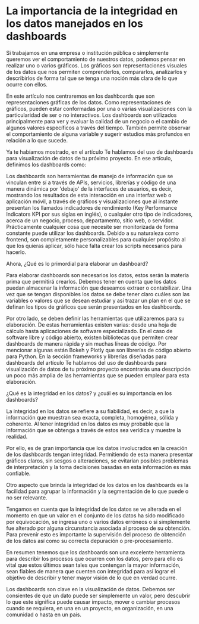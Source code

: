 # La importancia de la integridad en los datos manejados en los dashboards

Si trabajamos en una empresa o institución pública o simplemente queremos ver el comportamiento de nuestros datos, podemos pensar en realizar uno o varios gráficos. Los gráficos son representaciones visuales de los datos que nos permiten comprenderlos, compararlos, analizarlos y describirlos de forma tal que se tenga una noción más clara de lo que ocurre con ellos.

En este artículo nos centraremos en los dashboards que son representaciones gráficas de los datos. Como representaciones de gráficos, pueden estar conformadas por una o varias visualizaciones con la particularidad de ser o no interactivos. Los dashboards son utilizados principalmente para ver y evaluar la calidad de un negocio o el cambio de algunos valores específicos a través del tiempo. También permite observar el comportamiento de alguna variable y sugerir estudios más profundos en relación a lo que sucede.

Ya te habíamos mostrado, en el artículo Te hablamos del uso de dashboards para visualización de datos de tu próximo proyecto. En ese artículo, definimos los dashboards como:

Los dashboards son herramientas de manejo de información que se vinculan entre sí a través de APIs, servicios, librerías y código de una manera dinámica por 'debajo' de la interfaces de usuarios, es decir, mostrando los resultados de esta interacción en una interfaz web o aplicación móvil, a través de gráficos y visualizaciones que al instante presentan los llamados indicadores de rendimiento (Key Performance Indicators KPI por sus siglas en inglés), o cualquier otro tipo de indicadores, acerca de un negocio, proceso, departamento, sitio web, o servidor. Prácticamente cualquier cosa que necesite ser monitorizada de forma constante puede utilizar los dashboards. Debido a su naturaleza como frontend, son completamente personalizables para cualquier propósito al que los quieras aplicar, sólo hace falta crear los scripts necesarios para hacerlo.

Ahora, ¿Qué es lo primordial para elaborar un dashboard?

Para elaborar dashboards son necesarios los datos, estos serán la materia prima que permitirá crearlos. Debemos tener en cuenta que los datos puedan almacenar la información que deseamos extraer o contabilizar. Una vez que se tengan disponibles los datos se debe tener claro cuáles son las variables o valores que se desean estudiar y así trazar un plan en el que se definan los tipos de gráficos que serán presentados en los dashboards.

Por otro lado, se deben definir las herramientas que utilizaremos para su elaboración. De estas herramientas existen varias: desde una hoja de cálculo hasta aplicaciones de software especializado. En el caso de software libre y código abierto, existen bibliotecas que permiten crear dashboards de manera rápida y sin muchas líneas de código. Por mencionar algunas están Bokeh y Plotly que son librerías de código abierto para Python. En la sección frameworks y librerías diseñadas para dashboards del artículo Te hablamos del uso de dashboards para visualización de datos de tu próximo proyecto encontrarás una descripción un poco más amplia de las herramientas que se pueden emplear para esta elaboración.

¿Qué es la integridad en los datos? y ¿cuál es su importancia en los dashboards?

La integridad en los datos se refiere a su fiabilidad, es decir, a que la información que muestran sea exacta, completa, homogénea, sólida y coherente. Al tener integridad en los datos es muy probable que la información que se obtenga a través de estos sea verídica y muestre la realidad.

Por ello, es de gran importancia que los datos involucrados en la creación de los dashboards tengan integridad. Permitiendo de esta manera presentar gráficos claros, sin sesgos o alteraciones, se evitarían posibles problemas de interpretación y la toma decisiones basadas en esta información es más confiable.

Otro aspecto que brinda la integridad de los datos en los dashboards es la facilidad para agrupar la información y la segmentación de lo que puede o no ser relevante.

Tengamos en cuenta que la integridad de los datos se ve alterada en el momento en que un valor en el conjunto de los datos ha sido modificado por equivocación, se ingresa uno o varios datos erróneos o si simplemente fue alterado por alguna circunstancia asociada al proceso de su obtención. Para prevenir esto es importante la supervisión del proceso de obtención de los datos así como su correcta depuración o pre-procesamiento.

En resumen tenemos que los dashboards son una excelente herramienta para describir los procesos que ocurren con los datos, pero para ello es vital que estos últimos sean tales que contengan la mayor información, sean fiables de manera que cuenten con integridad para así lograr el objetivo de describir y tener mayor visión de lo que en verdad ocurre.

Los dashboards son clave en la visualización de datos. Debemos ser consientes de que un dato puede ser simplemente un valor, pero descubrir lo que este significa puede causar impacto, mover o cambiar procesos cuando se requiera, en una en un proyecto, en organización, en una comunidad o hasta en un país.
